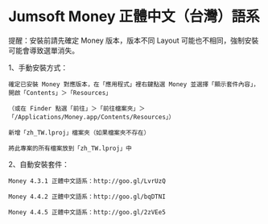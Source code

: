 Jumsoft Money 正體中文（台灣）語系
===================

提醒：安裝前請先確定 Money 版本，版本不同 Layout 可能也不相同，強制安裝可能會導致選單消失。

1、手動安裝方式：

    確定已安裝 Money 對應版本，在「應用程式」裡右鍵點選 Money 並選擇「顯示套件內容」，開啟「Contents」＞「Resources」
    
    （或在 Finder 點選「前往」＞「前往檔案夾」＞「/Applications/Money.app/Contents/Resources」）
      
    新增「zh_TW.lproj」檔案夾（如果檔案夾不存在）
      
    將此專案的所有檔案放到「zh_TW.lproj」中


2、自動安裝套件：

    Money 4.3.1 正體中文語系：http://goo.gl/LvrUzQ
    
    Money 4.4.2 正體中文語系：http://goo.gl/bqDTNI
    
    Money 4.4.5 正體中文語系：http://goo.gl/2zVEe5
